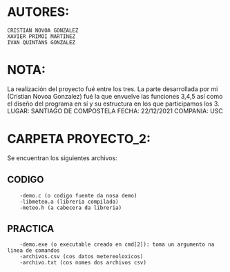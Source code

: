 # AUTORES:
    CRISTIAN NOVOA GONZALEZ
    XAVIER PRIMOI MARTINEZ
    IVAN QUINTANS GONZALEZ
    
# NOTA:
  La realización del proyecto fué entre los tres. La parte desarrollada por mi (Cristian Novoa Gonzalez) fué la que envuelve las funciones 3,4,5 así como el diseño del programa en sí y su estructura en los que participamos los 3.
LUGAR: SANTIAGO DE COMPOSTELA
FECHA: 22/12/2021
COMPANIA: USC



# CARPETA PROYECTO_2:
Se encuentran los siguientes archivos:
## CODIGO
		-demo.c (o codigo fuente da nosa demo)
		-libmeteo.a (libreria compilada)
		-meteo.h (a cabecera da libreria)
## PRACTICA
		-demo.exe (o executable creado en cmd[2]): toma un argumento na linea de comandos
		-archivos.csv (cos datos metereoloxicos)
		-archivo.txt (cos nomes dos archivos csv)
    
